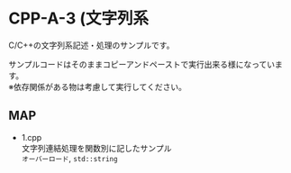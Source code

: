 # CPP-A-3 (文字列系

C/C++の文字列系記述・処理のサンプルです。

サンプルコードはそのままコピーアンドペーストで実行出来る様になっています。    
※依存関係がある物は考慮して実行してください。

## MAP

- 1.cpp <br> 文字列連結処理を関数別に記したサンプル
        <br> `オーバーロード`, `std::string`